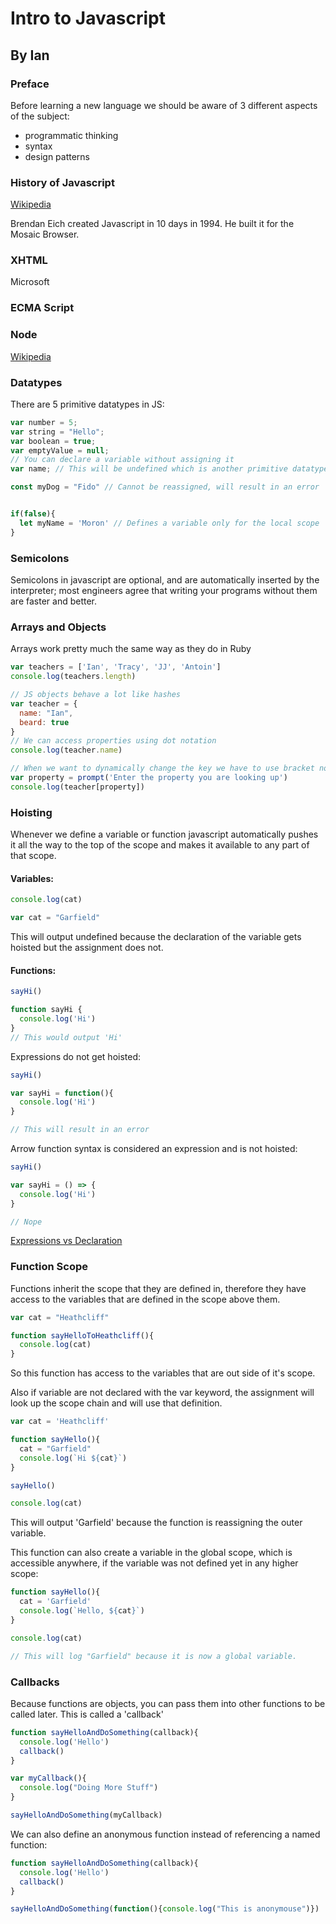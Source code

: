 # Intro to Javascript
## By Ian

### Preface

Before learning a new language we should be aware of 3 different aspects of the subject:

- programmatic thinking
- syntax
- design patterns

### History of Javascript

[Wikipedia](https://en.wikipedia.org/wiki/JavaScript)

Brendan Eich created Javascript in 10 days in 1994. He built it for the Mosaic Browser.

### XHTML

Microsoft

### ECMA Script


### Node

[Wikipedia](https://en.wikipedia.org/wiki/Node.js)

### Datatypes

There are 5 primitive datatypes in JS:

```javascript
var number = 5;
var string = "Hello";
var boolean = true;
var emptyValue = null;
// You can declare a variable without assigning it
var name; // This will be undefined which is another primitive datatype

const myDog = "Fido" // Cannot be reassigned, will result in an error


if(false){
  let myName = 'Moron' // Defines a variable only for the local scope
}

```

### Semicolons

Semicolons in javascript are optional, and are automatically inserted by the interpreter; most engineers agree that writing your programs without them are faster and better.


### Arrays and Objects

Arrays work pretty much the same way as they do in Ruby

```js
var teachers = ['Ian', 'Tracy', 'JJ', 'Antoin']
console.log(teachers.length)

// JS objects behave a lot like hashes
var teacher = {
  name: "Ian",
  beard: true
}
// We can access properties using dot notation
console.log(teacher.name)

// When we want to dynamically change the key we have to use bracket notation
var property = prompt('Enter the property you are looking up')
console.log(teacher[property])

```

### Hoisting

Whenever we define a variable or function javascript automatically pushes it all the way to the top of the scope and makes it available to any part of that scope.

#### Variables:

```js
console.log(cat)

var cat = "Garfield"
```
This will output undefined because the declaration of the variable gets hoisted but the assignment does not.

#### Functions:

```js
sayHi()

function sayHi {
  console.log('Hi')
}
// This would output 'Hi'
```

Expressions do not get hoisted:

```js
sayHi()

var sayHi = function(){
  console.log('Hi')
}

// This will result in an error
```

Arrow function syntax is considered an expression and is not hoisted:

```js
sayHi()

var sayHi = () => {
  console.log('Hi')
}

// Nope
```

[Expressions vs Declaration](https://www.sitepoint.com/function-expressions-vs-declarations/)

### Function Scope

Functions inherit the scope that they are defined in, therefore they have access to the variables that are defined in the scope above them.

```js
var cat = "Heathcliff"

function sayHelloToHeathcliff(){
  console.log(cat)
}
```

So this function has access to the variables that are out side of it's scope.

Also if variable are not declared with the var keyword, the assignment will look up the scope chain and will use that definition.


```js
var cat = 'Heathcliff'

function sayHello(){
  cat = "Garfield"
  console.log(`Hi ${cat}`)
}

sayHello()

console.log(cat)
```

This will output 'Garfield' because the function is reassigning the outer variable.

This function can also create a variable in the global scope, which is accessible anywhere, if the variable was not defined yet in any higher scope:

```js
function sayHello(){
  cat = 'Garfield'
  console.log(`Hello, ${cat}`)
}

console.log(cat)

// This will log "Garfield" because it is now a global variable.
```

### Callbacks

Because functions are objects, you can pass them into other functions to be called later. This is called a 'callback'

```js
function sayHelloAndDoSomething(callback){
  console.log('Hello')
  callback()
}

var myCallback(){
  console.log("Doing More Stuff")
}

sayHelloAndDoSomething(myCallback)
```

We can also define an anonymous function instead of referencing a named function:

```js
function sayHelloAndDoSomething(callback){
  console.log('Hello')
  callback()
}

sayHelloAndDoSomething(function(){console.log("This is anonymouse")})
```

